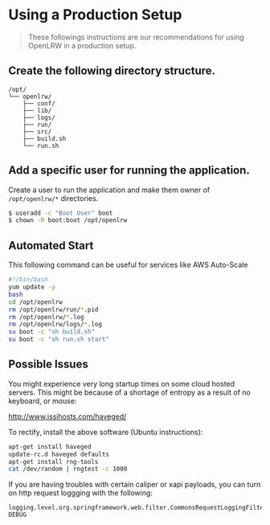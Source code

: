 # Using a Production Setup

> These followings instructions are our recommendations for using OpenLRW in a production setup.

## Create the following directory structure.

```
/opt/
└── openlrw/
    ├── conf/
    ├── lib/
    ├── logs/
    ├── run/
    ├── src/
    ├── build.sh
    └── run.sh
```

## Add a specific user for running the application.

Create a user to run the application and make them owner of `/opt/openlrw/*` directories.
```bash
$ useradd -c "Boot User" boot
$ chown -R boot:boot /opt/openlrw
```

## Automated Start
This following command can be useful for services like AWS Auto-Scale

```bash
#!/bin/bash
yum update -y
bash
cd /opt/openlrw
rm /opt/openlrw/run/*.pid
rm /opt/openlrw/*.log
rm /opt/openlrw/logs/*.log
su boot -c "sh build.sh"
su boot -c "sh run.sh start"
```


## Possible Issues

You might experience very long startup times on some cloud hosted servers.  This might be because of a shortage
of entropy as a result of no keyboard, or mouse:

http://www.issihosts.com/haveged/

To rectify, install the above software (Ubuntu instructions):

```bash
apt-get install haveged
update-rc.d haveged defaults
apt-get install rng-tools
cat /dev/random | rngtest -c 1000
```

If you are having troubles with certain caliper or xapi payloads, you can turn on http request loggging with the following:

```
logging.level.org.springframework.web.filter.CommonsRequestLoggingFilter: DEBUG
```
